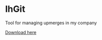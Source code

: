 # IhGit

Tool for managing upmerges in my company

[Download here](https://github.com/TheBlubb14/IhGit/releases/download/1.0.0/IhGitWpf.exe)
